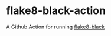 # flake8-black-action
A Github Action for running [flake8-black](https://pypi.org/project/flake8-black/)
